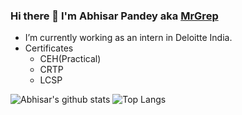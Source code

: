 ### Hi there 👋 I'm Abhisar Pandey aka [MrGrep](https://mrgrep.me) 

- I’m currently working as an intern in Deloitte India.
- Certificates
  - CEH(Practical)
  - CRTP
  - LCSP


![Abhisar's github stats](https://github-readme-stats.vercel.app/api?username=imabhisarpandey&theme=light&show_icons=true&title_color=151515&icon_color=bb2acf&text_color=ff0000&bg_color=d0d0d0)
![Top Langs](https://github-readme-stats.vercel.app/api/top-langs/?username=imabhisarpandey&layout=compact&theme=light&show_icons=true&title_color=151515&icon_color=FFFFFF&text_color=ff0000&bg_color=d0d0d0)





